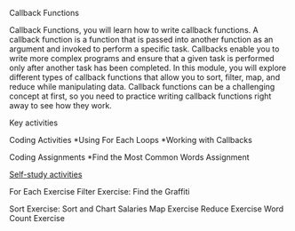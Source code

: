 Callback Functions

Callback Functions, you will learn how to write callback functions.
A callback function is a function that is passed into another function as an argument and invoked to perform a specific task. 
Callbacks enable you to write more complex programs and ensure that a given task is performed only after another task has been
completed. In this module, you will explore different types of callback functions that allow you to sort, filter, map, and 
reduce while manipulating data. 
Callback functions can be a challenging concept at first, so you need to practice writing callback functions right away to see how they work.

Key activities

Coding Activities
*Using For Each Loops
*Working with Callbacks

Coding Assignments
*Find the Most Common Words Assignment



<u>Self-study activities</u>

For Each Exercise
Filter Exercise: Find the Graffiti

Sort Exercise: Sort and Chart Salaries
Map Exercise
Reduce Exercise
Word Count Exercise
